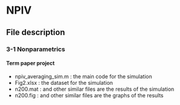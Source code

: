 # NPIV

## File description
### 3-1 Nonparametrics
#### Term paper project
- npiv_averaging_sim.m : the main code for the simulation
- Fig2.xlsx : the dataset for the simulation
- n200.mat : and other similar files are the results of the simulation
- n200.fig : and other similar files are the graphs of the results
